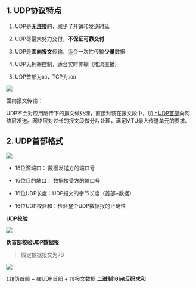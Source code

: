 ## 1. UDP协议特点

1. UDP是**无连接**的，减少了开销和发送时延

2. UDP尽最大努力交付，**不保证可靠交付**

3. UDP是**面向报文**传输，适合一次性传输**少量**数据

4. UDP无拥塞控制，适合实时传输（推流直播）

5. UDP首部为`8B`，TCP为`20B`

![](https://iqqcode-blog.oss-cn-beijing.aliyuncs.com/imgs01/20200726161801.png)

面向报文传输：

UDP不会对应用层传下的报文做处理，直接封装在报文段中，加上<u>UDP首部</u>向网络层发送。网络层对过长的报文段做分片处理，满足MTU最大传送单元的要求。



## 2. UDP首部格式

![](https://iqqcode-blog.oss-cn-beijing.aliyuncs.com/imgs01/20200726163023.png)

- 16位源端口： 数据发送方的端口号

- 16位目的端口： 数据接受方的端口号

- 16位UDP长度：UDP报文的字节长度（首部+数据）

- 16位UDP校验和：检验整个UDP数据报的正确性



**UDP校验**

![](https://iqqcode-blog.oss-cn-beijing.aliyuncs.com/imgs01/20200726163525.png)

**伪首部校验UDP数据报**

> 假定数据报文为7B

![](https://iqqcode-blog.oss-cn-beijing.aliyuncs.com/imgs01/20200726165539.png)

`12B`伪首部 + `8B`UDP首部 + `7B`报文数据 **二进制16bit反码求和**


